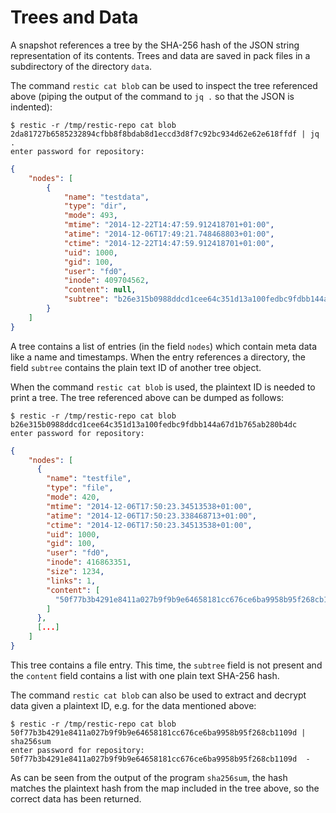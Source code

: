 # Trees and Data

A snapshot references a tree by the SHA-256 hash of the JSON string
representation of its contents. Trees and data are saved in pack files in a
subdirectory of the directory `data`.

The command `restic cat blob` can be used to inspect the tree referenced above
(piping the output of the command to `jq .` so that the JSON is indented):

```console
$ restic -r /tmp/restic-repo cat blob 2da81727b6585232894cfbb8f8bdab8d1eccd3d8f7c92bc934d62e62e618ffdf | jq .
enter password for repository:
```

```json
{
    "nodes": [
        {
            "name": "testdata",
            "type": "dir",
            "mode": 493,
            "mtime": "2014-12-22T14:47:59.912418701+01:00",
            "atime": "2014-12-06T17:49:21.748468803+01:00",
            "ctime": "2014-12-22T14:47:59.912418701+01:00",
            "uid": 1000,
            "gid": 100,
            "user": "fd0",
            "inode": 409704562,
            "content": null,
            "subtree": "b26e315b0988ddcd1cee64c351d13a100fedbc9fdbb144a67d1b765ab280b4dc"
        }
    ]
}
```

A tree contains a list of entries (in the field `nodes`) which contain meta data
like a name and timestamps. When the entry references a directory, the field
`subtree` contains the plain text ID of another tree object.

When the command `restic cat blob` is used, the plaintext ID is needed to print
a tree. The tree referenced above can be dumped as follows:

```console
$ restic -r /tmp/restic-repo cat blob b26e315b0988ddcd1cee64c351d13a100fedbc9fdbb144a67d1b765ab280b4dc
enter password for repository:
```

```json
{
    "nodes": [
      {
        "name": "testfile",
        "type": "file",
        "mode": 420,
        "mtime": "2014-12-06T17:50:23.34513538+01:00",
        "atime": "2014-12-06T17:50:23.338468713+01:00",
        "ctime": "2014-12-06T17:50:23.34513538+01:00",
        "uid": 1000,
        "gid": 100,
        "user": "fd0",
        "inode": 416863351,
        "size": 1234,
        "links": 1,
        "content": [
          "50f77b3b4291e8411a027b9f9b9e64658181cc676ce6ba9958b95f268cb1109d"
        ]
      },
      [...]
    ]
}
```

This tree contains a file entry. This time, the `subtree` field is not present
and the `content` field contains a list with one plain text SHA-256 hash.

The command `restic cat blob` can also be used to extract and decrypt data given
a plaintext ID, e.g. for the data mentioned above:

```console
$ restic -r /tmp/restic-repo cat blob 50f77b3b4291e8411a027b9f9b9e64658181cc676ce6ba9958b95f268cb1109d | sha256sum
enter password for repository:
50f77b3b4291e8411a027b9f9b9e64658181cc676ce6ba9958b95f268cb1109d  -
```

As can be seen from the output of the program `sha256sum`, the hash matches the
plaintext hash from the map included in the tree above, so the correct data has
been returned.
